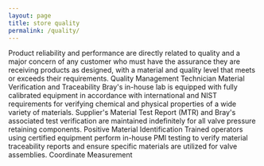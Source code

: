 ```yaml
---
layout: page
title: store quality
permalink: /quality/
---
```

Product reliability and performance are directly related to quality and a major concern of any customer who must have the assurance 
they are receiving products as designed, with a material and quality level that meets or exceeds their requirements.
Quality Management Technician Material Verification and Traceability
Bray's in-house lab is equipped with fully calibrated equipment in accordance with international and NIST requirements for verifying chemical and physical properties of a wide variety of materials.
Supplier's Material Test Report (MTR) and Bray's associated test verification are maintained indefinitely for all valve pressure retaining components.
Positive Material Identification
Trained operators using certified equipment perform in-house PMI testing to verify material traceability reports 
and ensure specific materials are utilized for valve assemblies. Coordinate Measurement
